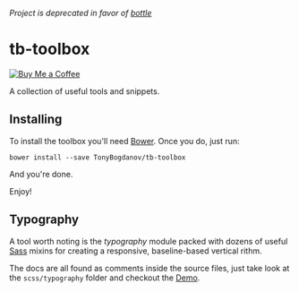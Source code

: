 *Project is deprecated in favor of [bottle](https://github.com/TonyBogdanov/bottle)*

# tb-toolbox

[![Buy Me a Coffee](http://static.tonybogdanov.com/github/coffee.svg)](http://ko-fi.co/1236KUKJNC96B)

A collection of useful tools and snippets.

## Installing

To install the toolbox you'll need [Bower](http://bower.io/). Once you do, just run:

```shell
bower install --save TonyBogdanov/tb-toolbox
```

And you're done.

Enjoy!

## Typography

A tool worth noting is the *typography* module packed with dozens of useful [Sass](http://sass-lang.com) mixins for
creating a responsive, baseline-based vertical rithm.

The docs are all found as comments inside the source files, just take look at the `scss/typography` folder and checkout
the [Demo](http://tonybogdanov.github.io/tb-toolbox/demo/typography.html).